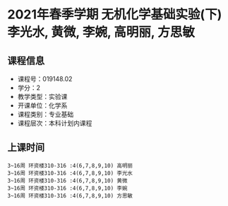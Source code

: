 # 2021年春季学期 无机化学基础实验(下) 李光水, 黄微, 李婉, 高明丽, 方思敏






## 课程信息

- 课程号：019148.02
- 学分：2
- 教学类型：实验课
- 开课单位：化学系
- 课程类别：专业基础
- 课程层次：本科计划内课程

## 上课时间

```
3~16周 环资楼310-316 :4(6,7,8,9,10) 高明丽
3~16周 环资楼310-316 :4(6,7,8,9,10) 李光水
3~16周 环资楼310-316 :4(6,7,8,9,10) 黄微
3~16周 环资楼310-316 :4(6,7,8,9,10) 李婉
3~16周 环资楼310-316 :4(6,7,8,9,10) 方思敏
```

